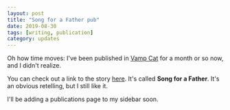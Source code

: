 ```yaml
---
layout: post
title: "Song for a Father pub"
date: 2019-08-30
tags: [writing, publication]
category: updates
---
```


Oh how time moves: I've been published in [Vamp Cat](https://www.vampcatmag.com/) for a month or so now, and I didn't realize.

You can check out a link to the story [here](https://www.vampcatmag.com/post/song-father-jakob-konger). It's called __Song for a Father__. It's an obvious retelling, but I still like it.

I'll be adding a publications page to my sidebar soon.